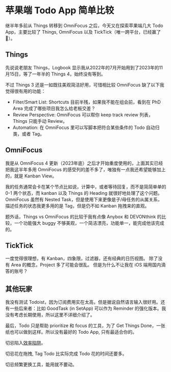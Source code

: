 # 苹果端 Todo App 简单比较

继半年多前从 Things 转移到 OmniFocus 之后，今天又在探索苹果端几大 Todo App，主要比较了 Things, OmniFocus 以及 TickTick（唯一跨平台，已经赢了🤭）。

## Things

先说说老朋友 Things，Logbook 显示我从2022年的7月开始用到了2023年的11月15日，等了一年半的 Things 4，始终没有等到。

不过 Things 3 还是一如既往美观简洁好用，可惜相比较 OmniFocus 缺了以下我觉得很有用的功能：

- Filter/Smart List: Shortcuts 目前半残，如果我不能在组会前，看到在 PhD Area 完成了哪些项目我怎么给老板交差？
- Review Perspective: OmniFocus 可以帮你 keep track review 列表，Things 只能手动 Review。
- Automation: 在 OmniFocus 里可以写脚本把符合某些条件的 Todo 自动归类，或者 Tag。

## OmniFocus

我是从 OmniFocus 4 更新（2023年底）之后才开始重度使用的，上面其实已经把我这半年多用 OmniFocus 的感受列的差不多了，唯独有一点我还希望能够加上的，就是 Kanban View。

我的任务通常会卡在某个节点比如说，计算中，或者等待回复，而不是简简单单的 0-1 两个状态，而 kanban 以及 Things 的 Heading 就很好地处理了这个问题。OmniFocus 虽然有 Nested Task，但是使用下来更像是子/母任务的从属关系，描述任务的状态我更多用的是 Tag，但是仍不如 Kanban 拖拽来的直观。

题外话，Things vs OmniFocus 的比较于我有点像 Anybox 和 DEVONthink 的比较，一个功能强大 buggy 不够美观，一个简洁漂亮，功能单一，能完成他该完成的。

## TickTick

一度觉得很理想，有 Kanban，四象限，过滤器，还有经典的日历视图。
除了没有 Area 的概念，Project 多了可能会很乱。
但是为什么不让我在 iOS 端用国内滴答的账号？

## 其他玩家

我没有测试 Todoist，因为订阅费用实在太高，但是据说自然语言输入很好用。还有一些后来者：比如 GoodTask (in SetApp) 可以作为 Reminder 的强化版本。我没有考虑长期使用，所以这里不详细介绍了。

最后，Todo 只是帮助 prioritize 和 focus 的工具，为了 Get Things Done，一张纸也可以做到这样。所以没有最好的 Todo App, 只有最适合你的。

切忌陷入[效率陷阱](https://utgd.net/article/20657)。

切忌花在拖拽, Tag Todo 比实际完成 Todo 花的时间还要多。

切忌频繁更换工具，能用就不要动。